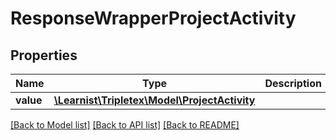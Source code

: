 # ResponseWrapperProjectActivity

## Properties
Name | Type | Description | Notes
------------ | ------------- | ------------- | -------------
**value** | [**\Learnist\Tripletex\Model\ProjectActivity**](ProjectActivity.md) |  | [optional] 

[[Back to Model list]](../../README.md#documentation-for-models) [[Back to API list]](../../README.md#documentation-for-api-endpoints) [[Back to README]](../../README.md)

